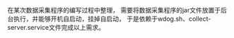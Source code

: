 在某次数据采集程序的编写过程中整理，
需要将数据采集程序的jar文件放置于后台执行，并能够开机自启动，挂掉自启动，
于是依赖于wdog.sh、collect-server.service文件完成以上需求。
